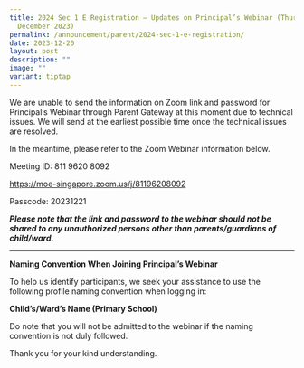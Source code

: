 ```yaml
---
title: 2024 Sec 1 E Registration – Updates on Principal’s Webinar (Thursday 21
  December 2023)
permalink: /announcement/parent/2024-sec-1-e-registration/
date: 2023-12-20
layout: post
description: ""
image: ""
variant: tiptap
---
```

<p>We are unable to send the information on Zoom link and password for Principal’s Webinar through Parent Gateway at this moment due to technical issues. We will send at the earliest possible time once the technical issues are resolved.</p><p>In the meantime, please refer to the Zoom Webinar information below.</p><p>Meeting ID: 811 9620 8092</p><p><a href="https://moe-singapore.zoom.us/j/81196208092" rel="noopener noreferrer nofollow" target="_blank">https://moe-singapore.zoom.us/j/81196208092</a></p><p>Passcode: 20231221</p><p><strong><em>Please note that the link and password to the webinar should not be shared to any unauthorized persons other than parents/guardians of child/ward.</em></strong></p><hr><p></p><p><strong>Naming Convention When Joining Principal’s Webinar</strong></p><p>To help us identify participants, we seek your assistance to use the following profile naming convention when logging in:</p><p><strong>Child’s/Ward’s Name (Primary School)</strong></p><p>Do note that you will not be admitted to the webinar if the naming convention is not duly followed.</p><p>Thank you for your kind understanding.</p><p></p>